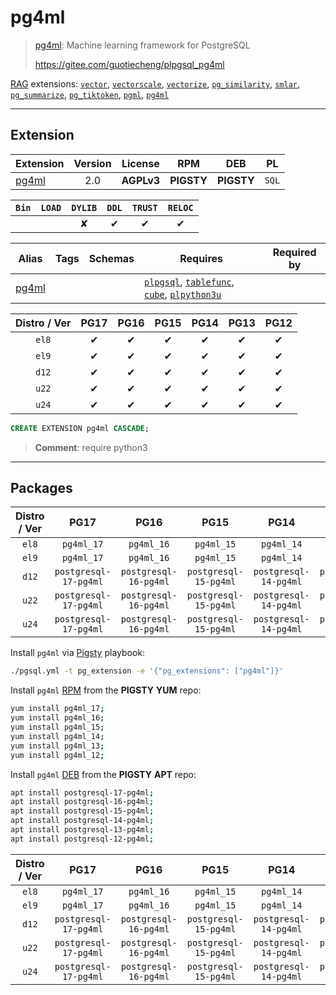 # pg4ml


> [pg4ml](https://gitee.com/guotiecheng/plpgsql_pg4ml): Machine learning framework for PostgreSQL
>
> https://gitee.com/guotiecheng/plpgsql_pg4ml





[RAG](/rag) extensions: [`vector`](/vector), [`vectorscale`](/vectorscale), [`vectorize`](/vectorize), [`pg_similarity`](/pg_similarity), [`smlar`](/smlar), [`pg_summarize`](/pg_summarize), [`pg_tiktoken`](/pg_tiktoken), [`pgml`](/pgml), [`pg4ml`](/pg4ml)


-------
## Extension


| Extension | Version | License | RPM | DEB | PL |
|-----------|:-------:|:-------:|:---:|:---:|:--:|
| [pg4ml](https://gitee.com/guotiecheng/plpgsql_pg4ml) | 2.0 | **<span class="tcwarn">AGPLv3</span>** | **<span class="tcwarn">PIGSTY</span>** | **<span class="tcwarn">PIGSTY</span>** | `SQL` |



| `Bin` | `LOAD` | `DYLIB` | `DDL` | `TRUST` | `RELOC` |
|:-----:|:------:|:-------:|:-----:|:-------:|:-------:|
|  |  | <span class="tcwarn">✘</span> | <span class="tcblue">✔</span> | <span class="tcblue">✔</span> | <span class="tcblue">✔</span> |



| Alias | Tags | Schemas | Requires | Required by |
|-------|------|---------|----------|-------------|
| [pg4ml](/pg4ml) |  |  | [`plpgsql`](plpgsql), [`tablefunc`](tablefunc), [`cube`](cube), [`plpython3u`](plpython3u) |  |



| Distro / Ver | PG17 | PG16 | PG15 | PG14 | PG13 | PG12 |
|:------------:|:----:|:----:|:----:|:----:|:----:|:----:|
| `el8` | <span class="tcblue">✔</span> | <span class="tcblue">✔</span> | <span class="tcblue">✔</span> | <span class="tcblue">✔</span> | <span class="tcblue">✔</span> | <span class="tcblue">✔</span> |
| `el9` | <span class="tcblue">✔</span> | <span class="tcblue">✔</span> | <span class="tcblue">✔</span> | <span class="tcblue">✔</span> | <span class="tcblue">✔</span> | <span class="tcblue">✔</span> |
| `d12` | <span class="tcblue">✔</span> | <span class="tcblue">✔</span> | <span class="tcblue">✔</span> | <span class="tcblue">✔</span> | <span class="tcblue">✔</span> | <span class="tcblue">✔</span> |
| `u22` | <span class="tcblue">✔</span> | <span class="tcblue">✔</span> | <span class="tcblue">✔</span> | <span class="tcblue">✔</span> | <span class="tcblue">✔</span> | <span class="tcblue">✔</span> |
| `u24` | <span class="tcblue">✔</span> | <span class="tcblue">✔</span> | <span class="tcblue">✔</span> | <span class="tcblue">✔</span> | <span class="tcblue">✔</span> | <span class="tcblue">✔</span> |





```sql
CREATE EXTENSION pg4ml CASCADE;
```
> **Comment**: require python3
-----------


## Packages


| Distro / Ver | PG17 | PG16 | PG15 | PG14 | PG13 | PG12 |
|:------------:|:----:|:----:|:----:|:----:|:----:|:----:|
| `el8` | `pg4ml_17` | `pg4ml_16` | `pg4ml_15` | `pg4ml_14` | `pg4ml_13` | `pg4ml_12` |
| `el9` | `pg4ml_17` | `pg4ml_16` | `pg4ml_15` | `pg4ml_14` | `pg4ml_13` | `pg4ml_12` |
| `d12` | `postgresql-17-pg4ml` | `postgresql-16-pg4ml` | `postgresql-15-pg4ml` | `postgresql-14-pg4ml` | `postgresql-13-pg4ml` | `postgresql-12-pg4ml` |
| `u22` | `postgresql-17-pg4ml` | `postgresql-16-pg4ml` | `postgresql-15-pg4ml` | `postgresql-14-pg4ml` | `postgresql-13-pg4ml` | `postgresql-12-pg4ml` |
| `u24` | `postgresql-17-pg4ml` | `postgresql-16-pg4ml` | `postgresql-15-pg4ml` | `postgresql-14-pg4ml` | `postgresql-13-pg4ml` | `postgresql-12-pg4ml` |



Install `pg4ml` via [Pigsty](https://pigsty.io/docs/pgext/usage/install/) playbook:

```bash
./pgsql.yml -t pg_extension -e '{"pg_extensions": ["pg4ml"]}'
```


Install `pg4ml` [RPM](/rpm) from the **<span class="tcwarn">PIGSTY</span>** **YUM** repo:

```bash
yum install pg4ml_17;
yum install pg4ml_16;
yum install pg4ml_15;
yum install pg4ml_14;
yum install pg4ml_13;
yum install pg4ml_12;
```


Install `pg4ml` [DEB](/deb) from the **<span class="tcwarn">PIGSTY</span>** **APT** repo:

```bash
apt install postgresql-17-pg4ml;
apt install postgresql-16-pg4ml;
apt install postgresql-15-pg4ml;
apt install postgresql-14-pg4ml;
apt install postgresql-13-pg4ml;
apt install postgresql-12-pg4ml;
```




| Distro / Ver | PG17 | PG16 | PG15 | PG14 | PG13 | PG12 |
|:------------:|:----:|:----:|:----:|:----:|:----:|:----:|
| `el8` | `pg4ml_17` | `pg4ml_16` | `pg4ml_15` | `pg4ml_14` | `pg4ml_13` | `pg4ml_12` |
| `el9` | `pg4ml_17` | `pg4ml_16` | `pg4ml_15` | `pg4ml_14` | `pg4ml_13` | `pg4ml_12` |
| `d12` | `postgresql-17-pg4ml` | `postgresql-16-pg4ml` | `postgresql-15-pg4ml` | `postgresql-14-pg4ml` | `postgresql-13-pg4ml` | `postgresql-12-pg4ml` |
| `u22` | `postgresql-17-pg4ml` | `postgresql-16-pg4ml` | `postgresql-15-pg4ml` | `postgresql-14-pg4ml` | `postgresql-13-pg4ml` | `postgresql-12-pg4ml` |
| `u24` | `postgresql-17-pg4ml` | `postgresql-16-pg4ml` | `postgresql-15-pg4ml` | `postgresql-14-pg4ml` | `postgresql-13-pg4ml` | `postgresql-12-pg4ml` |





